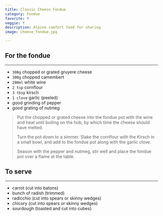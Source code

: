 ```yaml
---
title: Classic Cheese Fondue 
category: Fondue
favorite: Y
veggie: Y
description: Alpine comfort food for sharing
image: cheese_fondue.jpg

--- 
```


## For the fondue

---

* `300g` chopped or grated gruyere cheese
* `300g` chopped camembert
* `200ml` white wine
* `2 tsp` cornflour
* `3 tbsp` kirsch
* `1 clove` garlic (peeled)
* good grinding of pepper
* good grating of nutmeg

> Put the chopped or grated cheese into the fondue pot with the wine and heat until boiling on the hob, by which time the cheese should have melted.
>
> Turn the pot down to a simmer. Slake the cornflour with the Kirsch in a small bowl, and add to the fondue pot along with the garlic clove.
>
> Season with the pepper and nutmeg, stir well and place the fondue pot over a flame at the table.

## To serve

---

* carrot (cut into batons)
* bunch of radish (trimmed)
* radicchio (cut into spears or skinny wedges)
* chicory (cut into spears or skinny wedges)
* sourdough (toasted and cut into cubes)
 

